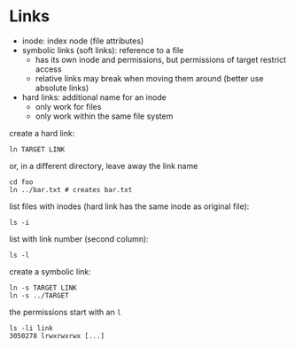 # Links

- inode: index node (file attributes)
- symbolic links (soft links): reference to a file
    - has its own inode and permissions, but permissions of target restrict
      access
    - relative links may break when moving them around (better use absolute
      links)
- hard links: additional name for an inode
    - only work for files
    - only work within the same file system

create a hard link:

    ln TARGET LINK

or, in a different directory, leave away the link name

    cd foo
    ln ../bar.txt # creates bar.txt

list files with inodes (hard link has the same inode as original file):

    ls -i

list with link number (second column):

    ls -l

create a symbolic link:

    ln -s TARGET LINK
    ln -s ../TARGET

the permissions start with an `l`

    ls -li link
    3050278 lrwxrwxrwx [...]
